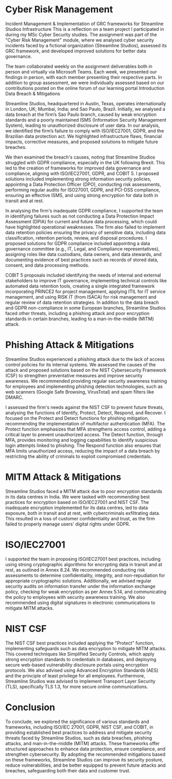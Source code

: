 <h1>Cyber Risk Management</h1> 

Incident Management & Implementation of GRC frameworks for Streamline Studios Infrastructure
This is a reflection on a team project I participated in during my MSc Cyber Security studies. The assignment was part of the "Cyber Risk Management" module, where we analysed cyber security incidents faced by a fictional organization (Streamline Studios), assessed its GRC framework, and developed improved solutions for better data governance.

The team collaborated weekly on the assignment deliverables both in person and virtually via Microsoft Teams. Each week, we presented our findings in person, with each member presenting their respective parts. In addition to group assessment, we were individually assessed based on our contributions posted on the online forum of our learning portal
Introduction Data Breach & Mitigations

Streamline Studios, headquartered in Austin, Texas, operates internationally in London, UK; Mumbai, India; and Sao Paulo, Brazil. Initially, we analysed a data breach at the firm’s Sao Paulo branch, caused by weak encryption standards and a poorly maintained ISMS (Information Security Management System), leading to unauthorized disclosure of user data. In our analysis, we identified the firm’s failure to comply with ISO/IEC27001, GDPR, and the Brazilian data protection act. We highlighted infrastructure flaws, financial impacts, corrective measures, and proposed solutions to mitigate future breaches.

We then examined the breach's causes, noting that Streamline Studios struggled with GDPR compliance, especially in the UK following Brexit. This led to the creation of frameworks for improved data governance and compliance, aligning with ISO/IEC27001, GDPR, and COBIT 5. I proposed solutions included implementing strong information security policies, appointing a Data Protection Officer (DPO), conducting risk assessments, performing regular audits for ISO27001, GDPR, and PCI-DSS compliance, ensuring an effective ISMS, and using strong encryption for data both in transit and at rest.

In analysing the firm's inadequate GDPR compliance, I supported the team in identifying failures such as not conducting a Data Protection Impact Assessment (DPIA) for current and future data processing, which could have highlighted operational weaknesses. The firm also failed to implement data retention policies ensuring the privacy of sensitive data, including data classification, retention periods, review, and disposal procedures. I proposed solutions for GDPR compliance included appointing a data governance committee (e.g., IT, Legal, and Compliance representatives), assigning roles like data custodians, data owners, and data stewards, and documenting evidence of best practices such as records of stored data, consent, and data processing methods.

COBIT 5 proposals included identifying the needs of internal and external stakeholders to improve IT governance, implementing technical controls like automated data retention tools, creating a single integrated framework incorporating PRINCE2 for project management, applying ITIL for IT service management, and using RISK IT (from ISACA) for risk management and regular review of data retention strategies.
In addition to the data breach and GDPR non-compliance in some European branches, Streamline Studios faced other threats, including a phishing attack and poor encryption standards in certain branches, leading to a man-in-the-middle (MITM) attack.

<h1>Phishing Attack & Mitigations</h1>
Streamline Studios experienced a phishing attack due to the lack of access control policies for its internal systems. We assessed the causes of the attack and proposed solutions based on the NIST Cybersecurity Framework (CSF) to strengthen preventative measures and improve security awareness. We recommended providing regular security awareness training for employees and implementing phishing detection technologies, such as web scanners (Google Safe Browsing, VirusTotal) and spam filters like DMARC.

I assessed the firm's needs against the NIST CSF to prevent future threats, analysing the functions of Identify, Protect, Detect, Respond, and Recover. I focused on the Protect and Detect functions for phishing mitigation, recommending the implementation of multifactor authentication (MFA). The Protect function emphasizes that MFA strengthens access control, adding a critical layer to prevent unauthorized access. The Detect function, through MFA, provides monitoring and logging capabilities to identify suspicious login attempts linked to phishing. The Respond function also ensures that MFA limits unauthorized access, reducing the impact of a data breach by restricting the ability of criminals to exploit compromised credentials.

<h1>MITM Attack & Mitigations</h1>

Streamline Studios faced a MITM attack due to poor encryption standards in its data centres in India. We were tasked with recommending best practices for encryption based on ISO/IEC27001 and NIST CSF. The inadequate encryption implemented for its data centres, led to data exposure, both in transit and at rest, with cybercriminals exfiltrating data. This resulted in a loss of customer confidentiality and trust, as the firm failed to properly manage users' digital rights under GDPR.

<h1>ISO/IEC27001</h1>

I supported the team in proposing ISO/IEC27001 best practices, including using strong cryptographic algorithms for encrypting data in transit and at rest, as outlined in Annex 8.24. We recommended conducting risk assessments to determine confidentiality, integrity, and non-repudiation for appropriate cryptographic solutions. Additionally, we advised regular security audits on information transfer under the information exchange policy, checking for weak encryption as per Annex 5.14, and communicating the policy to employees with security awareness training. We also recommended using digital signatures in electronic communications to mitigate MITM attacks.

<h1>NIST CSF</h1>
The NIST CSF best practices included applying the "Protect" function, implementing safeguards such as data encryption to mitigate MITM attacks. This covered techniques like Simplified Security Controls, which apply strong encryption standards to credentials in databases, and deploying secure web-based vulnerability disclosure portals using encryption protocols. We also advised using Advanced Encryption Standards (AES) and the principle of least privilege for all employees. Furthermore, Streamline Studios was advised to implement Transport Layer Security (TLS), specifically TLS 1.3, for more secure online communications.

<h1>Conclusion</h1>
To conclude, we explored the significance of various standards and frameworks, including ISO/IEC 27001, GDPR, NIST CSF, and COBIT, in providing established best practices to address and mitigate security threats faced by Streamline Studios, such as data breaches, phishing attacks, and man-in-the-middle (MITM) attacks. These frameworks offer structured approaches to enhance data protection, ensure compliance, and strengthen cybersecurity. By adopting the recommended mitigations based on these frameworks, Streamline Studios can improve its security posture, reduce vulnerabilities, and be better equipped to prevent future attacks and breaches, safeguarding both their data and customer trust.




